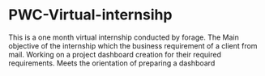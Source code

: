 # PWC-Virtual-internsihp
This is a one month virtual internship conducted by forage. The Main objective of the internship which the business requirement of a client from mail. Working on a project dashboard creation for their required requirements. Meets the orientation of preparing a dashboard
